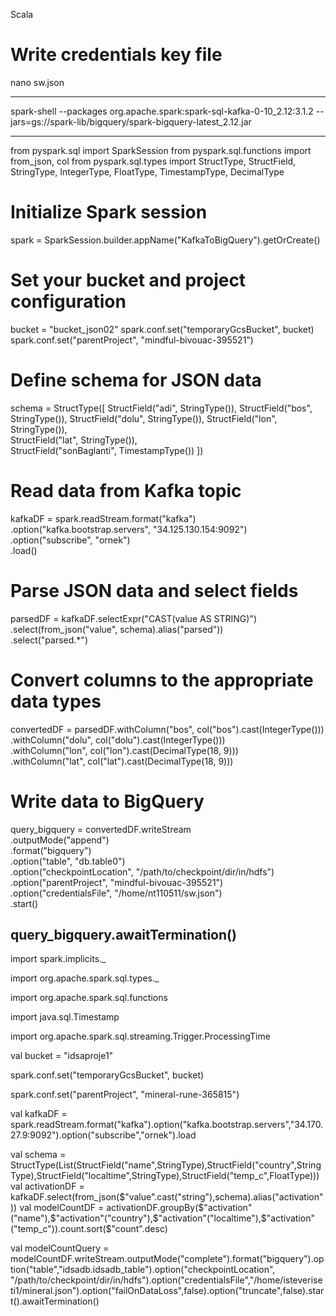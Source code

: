 Scala

# Write credentials key file
nano sw.json 

-------------------------------------------------------------------------------------------------------------

spark-shell --packages org.apache.spark:spark-sql-kafka-0-10_2.12:3.1.2 --jars=gs://spark-lib/bigquery/spark-bigquery-latest_2.12.jar

-------------------------------------------------------------------------------------------------------------

from pyspark.sql import SparkSession
from pyspark.sql.functions import from_json, col
from pyspark.sql.types import StructType, StructField, StringType, IntegerType, FloatType, TimestampType, DecimalType

# Initialize Spark session
spark = SparkSession.builder.appName("KafkaToBigQuery").getOrCreate()
 
# Set your bucket and project configuration
bucket = "bucket_json02"
spark.conf.set("temporaryGcsBucket", bucket)
spark.conf.set("parentProject", "mindful-bivouac-395521")
# Define schema for JSON data
schema = StructType([
     StructField("adi", StringType()),
     StructField("bos", StringType()),
     StructField("dolu", StringType()),
     StructField("lon", StringType()),  
     StructField("lat", StringType()),  
     StructField("sonBaglanti", TimestampType())
 ])
# Read data from Kafka topic
kafkaDF = spark.readStream.format("kafka") \
     .option("kafka.bootstrap.servers", "34.125.130.154:9092") \
     .option("subscribe", "ornek") \
    .load()

# Parse JSON data and select fields
parsedDF = kafkaDF.selectExpr("CAST(value AS STRING)") \
     .select(from_json("value", schema).alias("parsed")) \
     .select("parsed.*")


# Convert columns to the appropriate data types
convertedDF = parsedDF.withColumn("bos", col("bos").cast(IntegerType())) \
                       .withColumn("dolu", col("dolu").cast(IntegerType())) \
                       .withColumn("lon", col("lon").cast(DecimalType(18, 9))) \
                       .withColumn("lat", col("lat").cast(DecimalType(18, 9)))

# Write data to BigQuery
query_bigquery = convertedDF.writeStream \
     .outputMode("append") \
     .format("bigquery") \
     .option("table", "db.table0") \
     .option("checkpointLocation", "/path/to/checkpoint/dir/in/hdfs") \
     .option("parentProject", "mindful-bivouac-395521") \
     .option("credentialsFile", "/home/nt110511/sw.json") \
     .start()

query_bigquery.awaitTermination()
-----------------------------------------------------------------------------------------------------------------










import spark.implicits._

import org.apache.spark.sql.types._

import org.apache.spark.sql.functions

import java.sql.Timestamp

import org.apache.spark.sql.streaming.Trigger.ProcessingTime

val bucket = "idsaproje1"

spark.conf.set("temporaryGcsBucket", bucket)

spark.conf.set("parentProject", "mineral-rune-365815")

val kafkaDF = spark.readStream.format("kafka").option("kafka.bootstrap.servers","34.170.27.9:9092").option("subscribe","ornek").load

val schema = StructType(List(StructField("name",StringType),StructField("country",StringType),StructField("localtime",StringType),StructField("temp_c",FloatType)))
val activationDF = kafkaDF.select(from_json($"value".cast("string"),schema).alias("activation"))
val modelCountDF = activationDF.groupBy($"activation"("name"),$"activation"("country"),$"activation"("localtime"),$"activation"("temp_c")).count.sort($"count".desc)


val modelCountQuery = modelCountDF.writeStream.outputMode("complete").format("bigquery").option("table","idsadb.idsadb_table").option("checkpointLocation", "/path/to/checkpoint/dir/in/hdfs").option("credentialsFile","/home/isteveriseti1/mineral.json").option("failOnDataLoss",false).option("truncate",false).start().awaitTermination()
